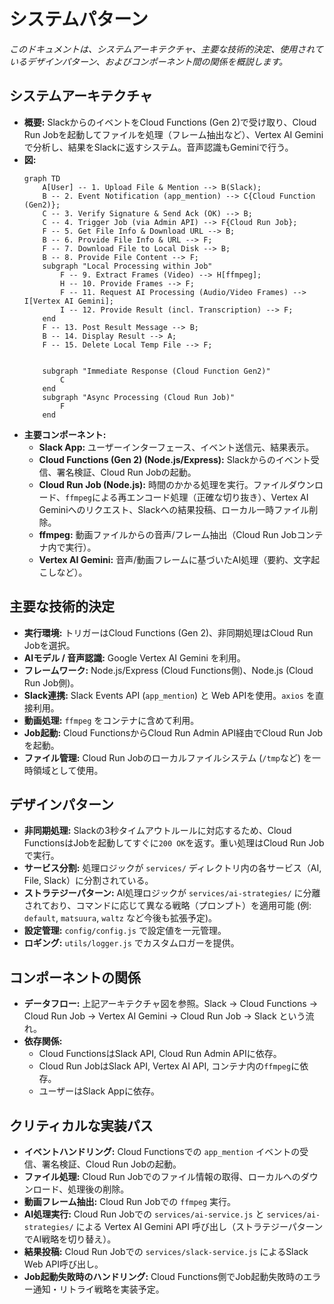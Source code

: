 # システムパターン

*このドキュメントは、システムアーキテクチャ、主要な技術的決定、使用されているデザインパターン、およびコンポーネント間の関係を概説します。*

## システムアーキテクチャ

*   **概要:** SlackからのイベントをCloud Functions (Gen 2)で受け取り、Cloud Run Jobを起動してファイルを処理（フレーム抽出など）、Vertex AI Geminiで分析し、結果をSlackに返すシステム。音声認識もGeminiで行う。
*   **図:**
    ```mermaid
    graph TD
        A[User] -- 1. Upload File & Mention --> B(Slack);
        B -- 2. Event Notification (app_mention) --> C{Cloud Function (Gen2)};
        C -- 3. Verify Signature & Send Ack (OK) --> B;
        C -- 4. Trigger Job (via Admin API) --> F{Cloud Run Job};
        F -- 5. Get File Info & Download URL --> B;
        B -- 6. Provide File Info & URL --> F;
        F -- 7. Download File to Local Disk --> B;
        B -- 8. Provide File Content --> F;
        subgraph "Local Processing within Job"
            F -- 9. Extract Frames (Video) --> H[ffmpeg];
            H -- 10. Provide Frames --> F;
            F -- 11. Request AI Processing (Audio/Video Frames) --> I[Vertex AI Gemini];
            I -- 12. Provide Result (incl. Transcription) --> F;
        end
        F -- 13. Post Result Message --> B;
        B -- 14. Display Result --> A;
        F -- 15. Delete Local Temp File --> F;


        subgraph "Immediate Response (Cloud Function Gen2)"
            C
        end
        subgraph "Async Processing (Cloud Run Job)"
            F
        end
    ```
*   **主要コンポーネント:**
    *   **Slack App:** ユーザーインターフェース、イベント送信元、結果表示。
    *   **Cloud Functions (Gen 2) (Node.js/Express):** Slackからのイベント受信、署名検証、Cloud Run Jobの起動。
    *   **Cloud Run Job (Node.js):** 時間のかかる処理を実行。ファイルダウンロード、`ffmpeg`による再エンコード処理（正確な切り抜き）、Vertex AI Geminiへのリクエスト、Slackへの結果投稿、ローカル一時ファイル削除。
    *   **ffmpeg:** 動画ファイルからの音声/フレーム抽出（Cloud Run Jobコンテナ内で実行）。
    *   **Vertex AI Gemini:** 音声/動画フレームに基づいたAI処理（要約、文字起こしなど）。

## 主要な技術的決定

*   **実行環境:** トリガーはCloud Functions (Gen 2)、非同期処理はCloud Run Jobを選択。
*   **AIモデル / 音声認識:** Google Vertex AI Gemini を利用。
*   **フレームワーク:** Node.js/Express (Cloud Functions側)、Node.js (Cloud Run Job側)。
*   **Slack連携:** Slack Events API (`app_mention`) と Web APIを使用。`axios` を直接利用。
*   **動画処理:** `ffmpeg` をコンテナに含めて利用。
*   **Job起動:** Cloud FunctionsからCloud Run Admin API経由でCloud Run Jobを起動。
*   **ファイル管理:** Cloud Run Jobのローカルファイルシステム (`/tmp`など) を一時領域として使用。

## デザインパターン

*   **非同期処理:** Slackの3秒タイムアウトルールに対応するため、Cloud FunctionsはJobを起動してすぐに`200 OK`を返す。重い処理はCloud Run Jobで実行。
*   **サービス分割:** 処理ロジックが `services/` ディレクトリ内の各サービス（AI, File, Slack）に分割されている。
*   **ストラテジーパターン:** AI処理ロジックが `services/ai-strategies/` に分離されており、コマンドに応じて異なる戦略（プロンプト）を適用可能 (例: `default`, `matsuura`, `waltz` など今後も拡張予定)。
*   **設定管理:** `config/config.js` で設定値を一元管理。
*   **ロギング:** `utils/logger.js` でカスタムロガーを提供。

## コンポーネントの関係

*   **データフロー:** 上記アーキテクチャ図を参照。Slack -> Cloud Functions -> Cloud Run Job -> Vertex AI Gemini -> Cloud Run Job -> Slack という流れ。
*   **依存関係:**
    *   Cloud FunctionsはSlack API, Cloud Run Admin APIに依存。
    *   Cloud Run JobはSlack API, Vertex AI API, コンテナ内の`ffmpeg`に依存。
    *   ユーザーはSlack Appに依存。

## クリティカルな実装パス

*   **イベントハンドリング:** Cloud Functionsでの `app_mention` イベントの受信、署名検証、Cloud Run Jobの起動。
*   **ファイル処理:** Cloud Run Jobでのファイル情報の取得、ローカルへのダウンロード、処理後の削除。
*   **動画フレーム抽出:** Cloud Run Jobでの `ffmpeg` 実行。
*   **AI処理実行:** Cloud Run Jobでの `services/ai-service.js` と `services/ai-strategies/` による Vertex AI Gemini API 呼び出し（ストラテジーパターンでAI戦略を切り替え）。
*   **結果投稿:** Cloud Run Jobでの `services/slack-service.js` によるSlack Web API呼び出し。
*   **Job起動失敗時のハンドリング:** Cloud Functions側でJob起動失敗時のエラー通知・リトライ戦略を実装予定。
